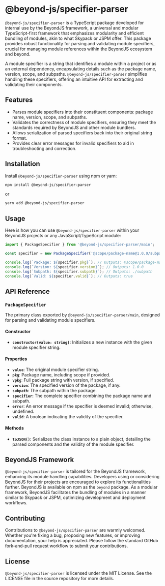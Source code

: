 # @beyond-js/specifier-parser

`@beyond-js/specifier-parser` is a TypeScript package developed for internal use by the BeyondJS framework, a universal
and modular TypeScript-first framework that emphasizes modularity and efficient bundling of modules, akin to what
Skypack or JSPM offer. This package provides robust functionality for parsing and validating module specifiers, crucial
for managing module references within the BeyondJS ecosystem and beyond.

A module specifier is a string that identifies a module within a project or as an external dependency, encapsulating
details such as the package name, version, scope, and subpaths. `@beyond-js/specifier-parser` simplifies handling these
specifiers, offering an intuitive API for extracting and validating their components.

## Features

-   Parses module specifiers into their constituent components: package name, version, scope, and subpaths.
-   Validates the correctness of module specifiers, ensuring they meet the standards required by BeyondJS and other
    module bundlers.
-   Allows serialization of parsed specifiers back into their original string format.
-   Provides clear error messages for invalid specifiers to aid in troubleshooting and correction.

## Installation

Install `@beyond-js/specifier-parser` using npm or yarn:

```bash
npm install @beyond-js/specifier-parser
```

or

```bash
yarn add @beyond-js/specifier-parser
```

## Usage

Here is how you can use `@beyond-js/specifier-parser` within your BeyondJS projects or any JavaScript/TypeScript module:

```typescript
import { PackageSpecifier } from '@beyond-js/specifier-parser/main';

const specifier = new PackageSpecifier('@scope/package-name@1.0.0/subpath');

console.log(`Package: ${specifier.pkg}`); // Outputs: @scope/package-name
console.log(`Version: ${specifier.version}`); // Outputs: 1.0.0
console.log(`Subpath: ${specifier.subpath}`); // Outputs: ./subpath
console.log(`Valid: ${specifier.valid}`); // Outputs: true
```

## API Reference

### `PackageSpecifier`

The primary class exported by `@beyond-js/specifier-parser/main`, designed for parsing and validating module specifiers.

#### Constructor

-   **`constructor(value: string)`**: Initializes a new instance with the given module specifier string.

#### Properties

-   **`value`**: The original module specifier string.
-   **`pkg`**: Package name, including scope if provided.
-   **`vpkg`**: Full package string with version, if specified.
-   **`version`**: The specified version of the package, if any.
-   **`subpath`**: The subpath within the package.
-   **`specifier`**: The complete specifier combining the package name and subpath.
-   **`error`**: An error message if the specifier is deemed invalid; otherwise, undefined.
-   **`valid`**: A boolean indicating the validity of the specifier.

#### Methods

-   **`toJSON()`**: Serializes the class instance to a plain object, detailing the parsed components and the validity of
    the module specifier.

## BeyondJS Framework

`@beyond-js/specifier-parser` is tailored for the BeyondJS framework, enhancing its module handling capabilities.
Developers using or considering BeyondJS for their projects are encouraged to explore its functionalities further.
BeyondJS is available on npm as the `beyond` package. As a modular framework, BeyondJS facilitates the bundling of
modules in a manner similar to Skypack or JSPM, optimizing development and deployment workflows.

## Contributing

Contributions to `@beyond-js/specifier-parser` are warmly welcomed. Whether you're fixing a bug, proposing new features,
or improving documentation, your help is appreciated. Please follow the standard GitHub fork-and-pull request workflow
to submit your contributions.

## License

`@beyond-js/specifier-parser` is licensed under the MIT License. See the LICENSE file in the source repository for more
details.

